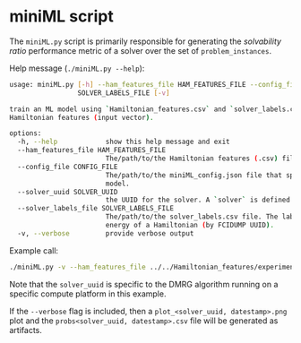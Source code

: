 # miniML script


The `miniML.py` script is primarily responsible for generating the *solvability ratio* performance metric of a solver over the set of `problem_instances`.  


Help message (`./miniML.py --help`):

```bash
usage: miniML.py [-h] --ham_features_file HAM_FEATURES_FILE --config_file CONFIG_FILE --solver_uuid SOLVER_UUID --solver_labels_file
                 SOLVER_LABELS_FILE [-v]

train an ML model using `Hamiltonian_features.csv` and `solver_labels.csv`. The model attempts to predict the True/False solvability of a set of
Hamiltonian features (input vector).

options:
  -h, --help            show this help message and exit
  --ham_features_file HAM_FEATURES_FILE
                        The/path/to/the Hamiltonian features (.csv) file. Hamiltonian features are solver-agnostic.
  --config_file CONFIG_FILE
                        The/path/to/the miniML_config.json file that specifies the Hamiltonian features that should be considered for the ML
                        model.
  --solver_uuid SOLVER_UUID
                        the UUID for the solver. A `solver` is defined as an algorithm/hardware pair and assigned a UUID for tracking.
  --solver_labels_file SOLVER_LABELS_FILE
                        The/path/to/the solver_labels.csv file. The labels are True/False to indicate that a solver can find the ground state
                        energy of a Hamiltonian (by FCIDUMP UUID).
  -v, --verbose         provide verbose output

```


Example call:

```bash
./miniML.py -v --ham_features_file ../../Hamiltonian_features/experimental/fast_double_factorization_features/Hamiltonian_features.csv --config_file miniML_config.json --solver_uuid 16537433-9f4c-4eae-a65d-787dc3b35b59 --solver_labels_file ../../scripts/solver_labels.DMRG_Niagara_cluster_lowest_energy.16537433-9f4c-4eae-a65d-787dc3b35b59.csv --verbose
```

Note that the `solver_uuid` is specific to the DMRG algorithm running on a specific compute platform in this example.

If the `--verbose` flag is included, then a `plot_<solver_uuid, datestamp>.png` plot and the `probs<solver_uuid, datestamp>.csv` file will be generated as artifacts.
